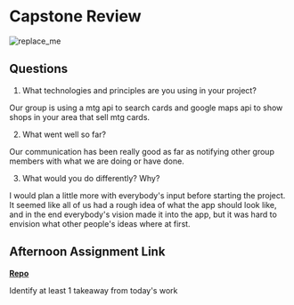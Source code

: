 # Capstone Review

![replace_me](https://codeworks.blob.core.windows.net/public/assets/img/illustrations/placeholder.svg)

## Questions

1. What technologies and principles are you using in your project?

Our group is using a mtg api to search cards and google maps api to show shops in your area that sell mtg cards.

2. What went well so far?

Our communication has been really good as far as notifying other group members with what we are doing or have done. 

3. What would you do differently? Why?

I would plan a little more with everybody's input before starting the project. It seemed like all of us had a rough idea of what the app should look like, and in the end everybody's vision made it into the app, but it was hard to envision what other people's ideas where at first. 

## Afternoon Assignment Link

**[Repo](https://github.com/Max-Ball/<ASSIGNMENT_REPO>)**

Identify at least 1 takeaway from today's work
